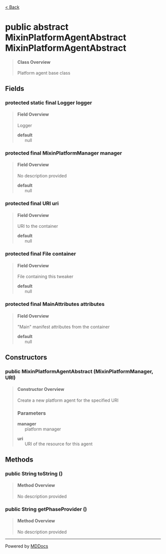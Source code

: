 [< Back](../README.md)
# public abstract MixinPlatformAgentAbstract MixinPlatformAgentAbstract #
>#### Class Overview ####
>Platform agent base class
## Fields ##
### protected static final Logger logger ###
>#### Field Overview ####
>Logger
>
>**default**<br />
>&nbsp;&nbsp;&nbsp;&nbsp;&nbsp;&nbsp;null
>
### protected final MixinPlatformManager manager ###
>#### Field Overview ####
>No description provided
>
>**default**<br />
>&nbsp;&nbsp;&nbsp;&nbsp;&nbsp;&nbsp;null
>
### protected final URI uri ###
>#### Field Overview ####
>URI to the container
>
>**default**<br />
>&nbsp;&nbsp;&nbsp;&nbsp;&nbsp;&nbsp;null
>
### protected final File container ###
>#### Field Overview ####
>File containing this tweaker
>
>**default**<br />
>&nbsp;&nbsp;&nbsp;&nbsp;&nbsp;&nbsp;null
>
### protected final MainAttributes attributes ###
>#### Field Overview ####
>"Main" manifest attributes from the container
>
>**default**<br />
>&nbsp;&nbsp;&nbsp;&nbsp;&nbsp;&nbsp;null
>
## Constructors ##
### public MixinPlatformAgentAbstract (MixinPlatformManager, URI) ###
>#### Constructor Overview ####
>Create a new platform agent for the specified URI
>
>### Parameters ###
>**manager**<br />
>&nbsp;&nbsp;&nbsp;&nbsp;&nbsp;&nbsp;platform manager
>
>**uri**<br />
>&nbsp;&nbsp;&nbsp;&nbsp;&nbsp;&nbsp;URI of the resource for this agent
>
## Methods ##
### public String toString () ###
>#### Method Overview ####
>No description provided
>
### public String getPhaseProvider () ###
>#### Method Overview ####
>No description provided
>

---
Powered by [MDDocs](https://github.com/VRCube/MDDocs)